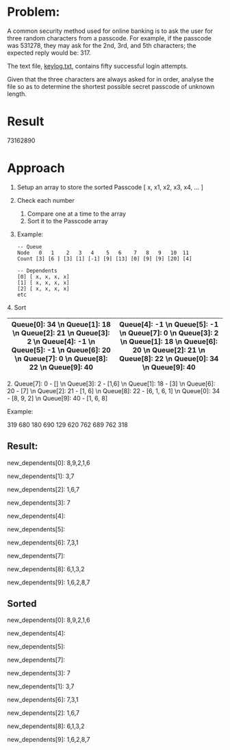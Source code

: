 # Problem:

A common security method used for online banking is to ask the user for three random characters from a passcode. For example, if the passcode was 531278, they may ask for the 2nd, 3rd, and 5th characters; the expected reply would be: 317.

The text file, [keylog.txt](https://projecteuler.net/resources/documents/0079_keylog.txt), contains fifty successful login attempts.

Given that the three characters are always asked for in order, analyse the file so as to determine the shortest possible secret passcode of unknown length.


# Result

73162890

# Approach


1. Setup an array to store the sorted Passcode \[ x, x1, x2, x3, x4, … \]
2. Check each number

   
   1. Compare one at a time to the array
   2. Sort it to the Passcode array
3. Example:

   ```clike
   -- Queue
   Node   0   1    2   3   4    5   6    7   8   9   10  11
   Count [3] [6 ] [3] [1] [-1] [9] [13] [0] [9] [9] [20] [4]
   
   -- Dependents
   [0] [ x, x, x, x] 
   [1] [ x, x, x, x]
   [2] [ x, x, x, x]
   etc
   ```


4\. Sort

| Queue\[0\]: 34 \n Queue\[1\]: 18 \n Queue\[2\]: 21 \n Queue\[3\]: 2 \n Queue\[4\]: -1 \n Queue\[5\]: -1 \n Queue\[6\]: 20 \n Queue\[7\]: 0 \n Queue\[8\]: 22 \n Queue\[9\]: 40 | Queue\[4\]: -1 \n Queue\[5\]: -1 \n Queue\[7\]: 0 \n Queue\[3\]: 2 \n Queue\[1\]: 18 \n Queue\[6\]: 20 \n Queue\[2\]: 21 \n Queue\[8\]: 22 \n Queue\[0\]: 34 \n Queue\[9\]: 40 |
|----|----|


2\. Queue\[7\]: 0 - \[\] \n Queue\[3\]: 2 - \[1,6\] \n Queue\[1\]: 18 - \[3\] \n Queue\[6\]: 20 - \[7\] \n Queue\[2\]: 21 - \[1, 6\] \n Queue\[8\]: 22 - \[6, 1, 6, 1\] \n Queue\[0\]: 34 - \[8, 9, 2\] \n Queue\[9\]: 40 - \[1, 6, 8\]

Example:

319
680
180
690
129
620
762
689
762
318

## Result:

new_dependents\[0\]: 8,9,2,1,6

new_dependents\[1\]: 3,7

new_dependents\[2\]: 1,6,7

new_dependents\[3\]: 7

new_dependents\[4\]:

new_dependents\[5\]:

new_dependents\[6\]: 7,3,1

new_dependents\[7\]:

new_dependents\[8\]: 6,1,3,2

new_dependents\[9\]: 1,6,2,8,7

## Sorted

new_dependents\[0\]: 8,9,2,1,6


new_dependents\[4\]:

new_dependents\[5\]:

new_dependents\[7\]:

new_dependents\[3\]: 7

new_dependents\[1\]: 3,7

new_dependents\[6\]: 7,3,1

new_dependents\[2\]: 1,6,7

new_dependents\[8\]: 6,1,3,2

new_dependents\[9\]: 1,6,2,8,7




